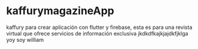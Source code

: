 # kaffurymagazineApp
kaffury para crear aplicación con flutter y firebase, esta es para una revista virtual que ofrece servicios de información exclusiva
jkdkdfkajkjajdkfjklga
yoy soy william 

